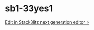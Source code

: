 # sb1-33yes1

[Edit in StackBlitz next generation editor ⚡️](https://stackblitz.com/~/github.com/NikitaHub-gru/sb1-33yes1)